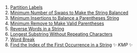 1) [Partition Labels](https://leetcode.com/problems/partition-labels/)
2) [Minimum Number of Swaps to Make the String Balanced](https://leetcode.com/problems/minimum-number-of-swaps-to-make-the-string-balanced/)
3) [Minimum Insertions to Balance a Parentheses String](https://leetcode.com/problems/minimum-insertions-to-balance-a-parentheses-string/)
4) [Minimum Remove to Make Valid Parentheses](https://leetcode.com/problems/minimum-remove-to-make-valid-parentheses/)
5) [Reverse Words in a String](https://leetcode.com/problems/reverse-words-in-a-string/)
6) [Longest Substring Without Repeating Characters](https://leetcode.com/problems/longest-substring-without-repeating-characters/)
7) [Word Break](https://leetcode.com/problems/word-break/)
8) [Find the Index of the First Occurrence in a String](https://leetcode.com/problems/find-the-index-of-the-first-occurrence-in-a-string/) ✨ *KMP* ✨
